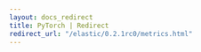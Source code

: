 ```yaml
---
layout: docs_redirect
title: PyTorch | Redirect
redirect_url: "/elastic/0.2.1rc0/metrics.html"
---
```

